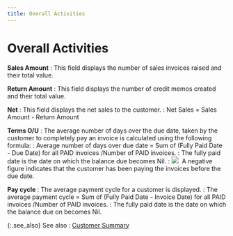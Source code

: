 ```yaml
---
title: Overall Activities
---
```


# Overall Activities


**Sales Amount**
: This field displays the number of sales invoices  raised and their total value.


**Return Amount**
: This field displays the number of credit memos created  and their total value.


**Net**
: This field displays the net sales to the customer.
: Net Sales = Sales Amount - Return Amount


**Terms O/U**
: The average number of days over the due date, taken  by the customer to completely pay an invoice is calculated using the following  formula:
: Average number of days over due date = Sum of (Fully  Paid Date - Due Date) for all PAID invoices /Number of PAID invoices.
: The fully paid date is the date on which the balance  due becomes Nil.
: ![]({{site.mc_baseurl}}/img/note.gif)  A  negative figure indicates that the customer has been paying the invoices  before the due date.


**Pay cycle**
: The average payment cycle for a customer is displayed.
: The average payment cycle = Sum of (Fully Paid Date  - Invoice Date) for all PAID invoices /Number of PAID invoices.
: The fully paid date is the date on which the balance  due on becomes Nil.


{:.see_also}
See also
: [Customer Summary]({{site.mc_baseurl}}/customer-profile-options/information-available/history/account-summary/customer_summary.html)
